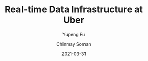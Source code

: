 ---
title: Real-time Data Infrastructure at Uber    
date: '2021-03-31'
author: ['Yupeng Fu', 'Chinmay Soman']
tags: ['Software Engineering', 'Knowledge Graph', 'Programming']
draft: false
summary: Knowledge graphs have started to play a central role in representing the information extracted using natural language processing and computer vision. 
link: https://arxiv.org/abs/2104.00087
---